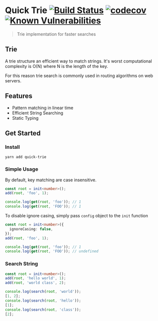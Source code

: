 # Quick Trie [![Build Status](https://travis-ci.org/silver-xu/trie.svg?branch=master)](https://travis-ci.org/silver-xu/quick-trie) [![codecov](https://codecov.io/gh/silver-xu/trie/branch/master/graph/badge.svg)](https://codecov.io/gh/silver-xu/quick-trie) [![Known Vulnerabilities](https://snyk.io/test/github/silver-xu/quick-trie/badge.svg?targetFile=package.json)](https://snyk.io/test/github/silver-xu/quick-trie?targetFile=package.json)

> Trie implementation for faster searches

## Trie

A trie structure an efficient way to match strings. It's worst computational complexity is O(N) where N is the length of the key.

For this reason trie search is commonly used in routing algorithms on web servers.

## Features

- Pattern matching in linear time
- Efficient String Searching
- Static Typing

## Get Started

### Install

```shell
yarn add quick-trie
```

### Simple Usage

By default, key matching are case insensitive.

```typescript
const root = init<number>();
add(root, 'foo', 1);

console.log(get(root, 'foo')); // 1
console.log(get(root, 'FOO')); // 1
```

To disable ignore casing, simply pass `config` object to the `init` function

```typescript
const root = init<number>({
  ignoreCasing: false,
});
add(root, 'foo', 1);

console.log(get(root, 'foo')); // 1
console.log(get(root, 'FOO')); // undefined
```

### Search String

```typescript
const root = init<number>();
add(root, 'hello world', 1);
add(root, 'world class', 2);

console.log(search(root, 'world'));
[1, 2];
console.log(search(root, 'hello'));
[1];
console.log(search(root, 'class'));
[2];
```
